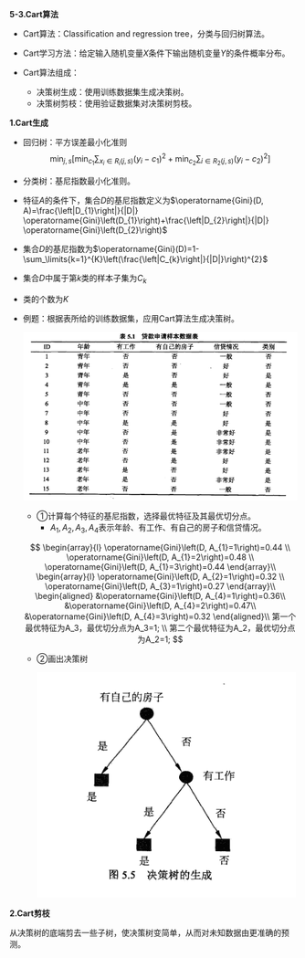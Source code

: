 **5-3.Cart算法**

+ Cart算法：Classification and regression tree，分类与回归树算法。

+ Cart学习方法：给定输入随机变量$X$条件下输出随机变量$Y$的条件概率分布。
+ Cart算法组成：
  + 决策树生成：使用训练数据集生成决策树。
  + 决策树剪枝：使用验证数据集对决策树剪枝。

**1.Cart生成**

+ 回归树：平方误差最小化准则
  $$
  \min _{j, s}\left[\min _{c_{1}} \sum_{x_i \in R_{i}(j, s)}\left(y_{i}-c_{1}\right)^{2}+\min _{c_{2}} \sum_{i \in R_{2}(j, s)}\left(y_{i}-c_{2}\right)^{2}\right]
  $$

+ 分类树：基尼指数最小化准则。

+ 特征$A$的条件下，集合$D$的基尼指数定义为$\operatorname{Gini}(D, A)=\frac{\left|D_{1}\right|}{|D|} \operatorname{Gini}\left(D_{1}\right)+\frac{\left|D_{2}\right|}{|D|} \operatorname{Gini}\left(D_{2}\right)$
+ 集合$D$的基尼指数为$\operatorname{Gini}(D)=1-\sum_\limits{k=1}^{K}\left(\frac{\left|C_{k}\right|}{|D|}\right)^{2}$
+ 集合$D$中属于第$k$类的样本子集为$C_k$
+ 类的个数为$K$

+ 例题：根据表所给的训练数据集，应用Cart算法生成决策树。

  ![img](pic/5-1.png)

  + ①计算每个特征的基尼指数，选择最优特征及其最优切分点。
    + $A_1,A_2,A_3,A_4$表示年龄、有工作、有自己的房子和信贷情况。

  $$
  \begin{array}{l}
  \operatorname{Gini}\left(D, A_{1}=1\right)=0.44 \\
  \operatorname{Gini}\left(D, A_{1}=2\right)=0.48 \\
  \operatorname{Gini}\left(D, A_{1}=3\right)=0.44
  \end{array}\\
  \begin{array}{l}
  \operatorname{Gini}\left(D, A_{2}=1\right)=0.32 \\
  \operatorname{Gini}\left(D, A_{3}=1\right)=0.27
  \end{array}\\
  \begin{aligned}
  &\operatorname{Gini}\left(D, A_{4}=1\right)=0.36\\
  &\operatorname{Gini}\left(D, A_{4}=2\right)=0.47\\
  &\operatorname{Gini}\left(D, A_{4}=3\right)=0.32
  \end{aligned}\\
  第一个最优特征为A_3，最优切分点为A_3=1;
  \\
  第二个最优特征为A_2，最优切分点为A_2=1;
  $$

  + ②画出决策树

    ![img](pic/5-2.png)

**2.Cart剪枝**

从决策树的底端剪去一些子树，使决策树变简单，从而对未知数据由更准确的预测。